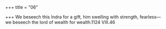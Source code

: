 +++
title = "06"

+++
We beseech this Indra for a gift, him swelling with strength, fearless— we beseech the lord of wealth for wealth.1124 VIII.46